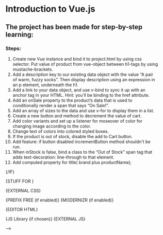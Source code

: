 # Introduction to Vue.js


## The project has been made for step-by-step learning:

### Steps: 
1. Create new Vue instance and bind it to project.html by using css selector. Put value of product from vue-object between h1-tags by using mustache-brackets.
2. Add a description key to our existing data object with the value “A pair of warm, fuzzy socks”. Then display description using an expression in an p element, underneath the h1.
3. Add a link to your data object, and use v-bind to sync it up with an anchor tag in your HTML. Hint: you’ll be binding to the href attribute.
4. Add an onSale property to the product’s data that is used to conditionally render a span that says “On Sale!”.
5. Add an array of sizes to the data and use v-for to display them in a list.
6. Create a new button and method to decrement the value of cart.
7. Add color variants and set up a listener for moseover of color for changing image according to the color.
8. Change text of colors into colored styled boxes. 
9. If the product is out of stock, disable the add to Cart button.
10. Add feature: if button disabled incrementButton method shouldn't be run.
11. When inStock is false, bind a class to the “Out of Stock” span tag that adds text-decoration: line-through to that element.
12. Add computed property for title( brand plus productName);

<!-- ### Dependencies

The application needs to have the following dependencies:
1. npm --version 6.1.0
2. node --version 8.*.*

### Deploy

#### $ npm install

Before start the program is supposed to run the command [npm install].<br> 
It downloads needed modules and prepars the programm for starting.<br>
i.e. will be created folders : 'logs' and 'reports'.<br>
And will be run webdriver-manager update.

#### There is a list of modules and their versions:

    `"chai": "^4.1.2",
    "cucumber": "^5.0.1",
    "cucumber-json-reporter-to-html": "git+https://github.com/KarneyenkaDzmitry/cucumber-json-reporter-to-html.git",
    "protractor": "^5.4.0",
    "protractor-cucumber-framework": "^6.1.1",
    "winston": "^3.0.0",
    "yargs": "^12.0.2"`

## Structure 
### Folders: -->
<!-- 
<!DOCTYPE html>
<html lang="en" {IF CLASSES}class="classes"{/IF}>

<head>

  <meta charset="UTF-8">

  {IF PRIVATE}
  <meta name="robots" content="noindex">
  {ELSE}
  <!-- MIT License -->
  {/IF}

  <title>{TITLE}</title>

  {STUFF FOR <HEAD>}

  <link rel="stylesheet" href="{CSS RESET CHOICE}">
  {EXTERNAL CSS}
  <style>
  {EDITOR CSS}
  </style>

  {PREFIX FREE (if enabled)}
  {MODERNIZR (if enabled)}

</head>

<body>

  {EDITOR HTML}

  {JS Library (if chosen)}
  {EXTERNAL JS}

  <script>
    {EDITOR JS}
    //# sourceURL=pen.js
  </script>

</body>

</html> -->